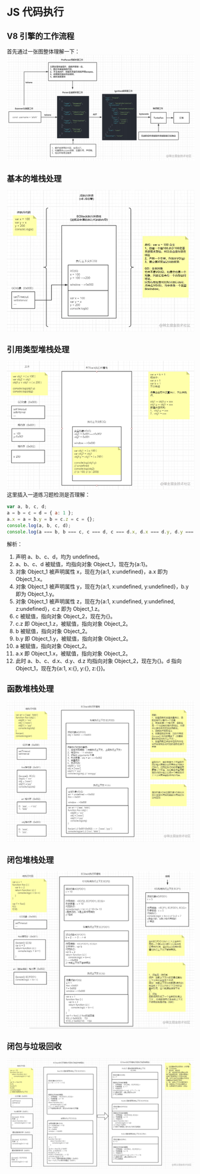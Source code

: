 # JS 代码执行

## V8 引擎的工作流程

首先通过一张图整体理解一下：
![image.png](./images/image13.png)

## 基本的堆栈处理

![image.png](./images/image14.png)

## 引用类型堆栈处理

![image.png](./images/image15.png)
这里插入一道练习题检测是否理解：

```js
var a, b, c, d;
a = b = c = d = { a: 1 };
a.x = a = b.y = b = c.z = c = {};
console.log(a, b, c, d);
console.log(a === b, b === c, c === d, c === d.x, d.x === d.y, d.y === d.z);
```

解析：

1. 声明 a、b、c、d，均为 undefined。
2. a、b、c、d 被赋值，均指向对象 Object_1，现在为{a:1}。
3. 对象 Object_1 被声明属性 x，现在为{a:1, x:undefined}，a.x 即为 Object_1.x。
4. 对象 Object_1 被声明属性 y，现在为{a:1, x:undefined, y:undefined}，b.y 即为 Object_1.y。
5. 对象 Object_1 被声明属性 z，现在为{a:1, x:undefined, y:undefined, z:undefined}，c.z 即为 Object_1.z。
6. c 被赋值，指向对象 Object_2，现在为{}。
7. c.z 即 Object_1.z，被赋值，指向对象 Object_2。
8. b 被赋值，指向对象 Object_2。
9. b.y 即 Object_1.y，被赋值，指向对象 Object_2。
10. a 被赋值，指向对象 Object_2。
11. a.x 即 Object_1.x，被赋值，指向对象 Object_2。
12. 此时 a、b、c、d.x、d.y、d.z 均指向对象 Object_2，现在为{}。d 指向 Object_1，现在为{a:1, x:{}, y:{}, z:{}}。

## 函数堆栈处理

![image.png](./images/image16.png)

## 闭包堆栈处理

![image.png](./images/image17.png)

## 闭包与垃圾回收

![image.png](./images/image18.png)
